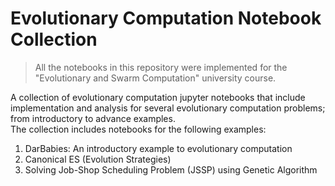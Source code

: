 # Evolutionary Computation Notebook Collection
> All the notebooks in this repository were implemented for the "Evolutionary and Swarm Computation" university course.

A collection of evolutionary computation jupyter notebooks that include implementation and analysis for several evolutionary computation problems; from introductory to advance examples.  
The collection includes notebooks for the following examples:
1. DarBabies: An introductory example to evolutionary computation
2. Canonical ES (Evolution Strategies)
3. Solving Job-Shop Scheduling Problem (JSSP) using Genetic Algorithm